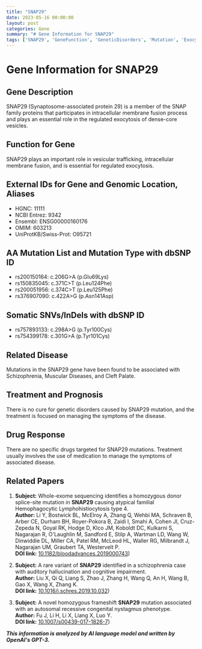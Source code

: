 ```yaml
---
title: "SNAP29"
date: 2023-05-16 00:00:00
layout: post
categories: Gene
summary: "# Gene Information for SNAP29"
tags: ['SNAP29', 'GeneFunction', 'GeneticDisorders', 'Mutation', 'Exocytosis', 'Schizophrenia', 'Treatment', 'RelatedPapers']
---
```


# Gene Information for SNAP29

## Gene Description
SNAP29 (Synaptosome-associated protein 29) is a member of the SNAP family proteins that participates in intracellular membrane fusion process and plays an essential role in the regulated exocytosis of dense-core vesicles.

## Function for Gene
SNAP29 plays an important role in vesicular trafficking, intracellular membrane fusion, and is essential for regulated exocytosis.

## External IDs for Gene and Genomic Location, Aliases
- HGNC: 11111
- NCBI Entrez: 9342
- Ensembl: ENSG00000160176
- OMIM: 603213
- UniProtKB/Swiss-Prot: O95721

## AA Mutation List and Mutation Type with dbSNP ID
- rs200150164: c.206G>A (p.Glu69Lys)
- rs150835045: c.371C>T (p.Leu124Phe)
- rs200051956: c.374C>T (p.Leu125Phe)
- rs376907090: c.422A>G (p.Asn141Asp)

## Somatic SNVs/InDels with dbSNP ID
- rs757893133: c.298A>G (p.Tyr100Cys)
- rs754399178: c.301G>A (p.Tyr101Cys)

## Related Disease
Mutations in the SNAP29 gene have been found to be associated with Schizophrenia, Muscular Diseases, and Cleft Palate.

## Treatment and Prognosis
There is no cure for genetic disorders caused by SNAP29 mutation, and the treatment is focused on managing the symptoms of the disease.

## Drug Response
There are no specific drugs targeted for SNAP29 mutations. Treatment usually involves the use of medication to manage the symptoms of associated disease.

## Related Papers
1. **Subject:** Whole-exome sequencing identifies a homozygous donor splice-site mutation in **SNAP29** causing atypical familial Hemophagocytic Lymphohistiocytosis type 4.  
   **Author:** Li Y, Bostwick BL, McElroy A, Zhang Q, Wehbi MA, Schraven B, Arber CE, Durham BH, Royer-Pokora B, Zaidi I, Smahi A, Cohen JI, Cruz-Zepeda N, Goyal RK, Hodge D, Klco JM, Koboldt DC, Kulkarni S, Nagarajan R, O'Laughlin M, Sandford E, Stilp A, Wartman LD, Wang W, Dinwiddie DL, Miller CA, Patel RM, McLeod HL, Waller RG, Milbrandt J, Nagarajan UM, Graubert TA, Westervelt P.  
   **DOI link:** [10.1182/bloodadvances.2019000743](https://doi.org/10.1182/bloodadvances.2019000743))  

2. **Subject:** A rare variant of **SNAP29** identified in a schizophrenia case with auditory hallucination and cognitive impairment.  
   **Author:** Liu X, Qi Q, Liang S, Zhao J, Zhang H, Wang Q, An H, Wang B, Gao X, Wang X, Zhang K.  
   **DOI link:** [10.1016/j.schres.2019.10.032](https://doi.org/10.1016/j.schres.2019.10.032))  

3. **Subject:** A novel homozygous frameshift **SNAP29** mutation associated with an autosomal recessive congenital nystagmus phenotype.  
   **Author:** Fu J, Li H, Li X, Liang X, Luo Y.  
   **DOI link:** [10.1007/s00439-017-1826-7](https://doi.org/10.1007/s00439-017-1826-7))

**_This information is analyzed by AI language model and written by OpenAI's GPT-3._**